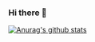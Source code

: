 ### Hi there 👋

[![Anurag's github stats](https://github-readme-stats.vercel.app/api?username=NikoMix)](https://github.com/anuraghazra/github-readme-stats)
<!--
**NikoMix/NikoMix** is a ✨ _special_ ✨ repository because its `README.md` (this file) appears on your GitHub profile.

Here are some ideas to get you started:

- 🔭 I’m currently working on ...
- 🌱 I’m currently learning ...
- 👯 I’m looking to collaborate on ...
- 🤔 I’m looking for help with ...
- 💬 Ask me about ...
- 📫 How to reach me: ...
- 😄 Pronouns: ...
- ⚡ Fun fact: ...
-->

